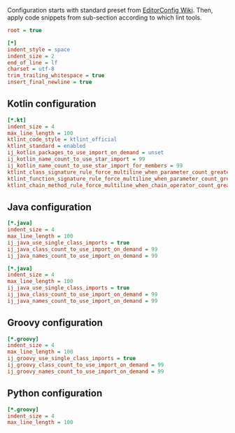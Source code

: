 Configuration starts with standard preset from [EditorConfig Wiki](https://github.com/editorconfig/editorconfig/wiki/EditorConfig-Properties).
Then, apply code snippets from sub-section according to which lint tools.

```ini title="Base configuration"
root = true

[*]
indent_style = space
indent_size = 2
end_of_line = lf
charset = utf-8
trim_trailing_whitespace = true
insert_final_newline = true
```

## Kotlin configuration

```ini title="Ktlint Official Style"
[*.kt]
indent_size = 4
max_line_length = 100
ktlint_code_style = ktlint_official
ktlint_standard = enabled
ij_kotlin_packages_to_use_import_on_demand = unset
ij_kotlin_name_count_to_use_star_import = 99
ij_kotlin_name_count_to_use_star_import_for_members = 99
ktlint_class_signature_rule_force_multiline_when_parameter_count_greater_or_equal_than = unset
ktlint_function_signature_rule_force_multiline_when_parameter_count_greater_or_equal_than = unset
ktlint_chain_method_rule_force_multiline_when_chain_operator_count_greater_or_equal_than = unset
```

## Java configuration

```ini title="Sun Java Style"
[*.java]
indent_size = 4
max_line_length = 100
ij_java_use_single_class_imports = true
ij_java_class_count_to_use_import_on_demand = 99
ij_java_names_count_to_use_import_on_demand = 99
```

```ini title="Google Java Style"
[*.java]
indent_size = 4
max_line_length = 100
ij_java_use_single_class_imports = true
ij_java_class_count_to_use_import_on_demand = 99
ij_java_names_count_to_use_import_on_demand = 99
```

## Groovy configuration

```ini title="Groovy Style"
[*.groovy]
indent_size = 4
max_line_length = 100
ij_groovy_use_single_class_imports = true
ij_groovy_class_count_to_use_import_on_demand = 99
ij_groovy_names_count_to_use_import_on_demand = 99
```

## Python configuration

```ini title="Pylint Style and Google Python Style"
[*.groovy]
indent_size = 4
max_line_length = 100
```
